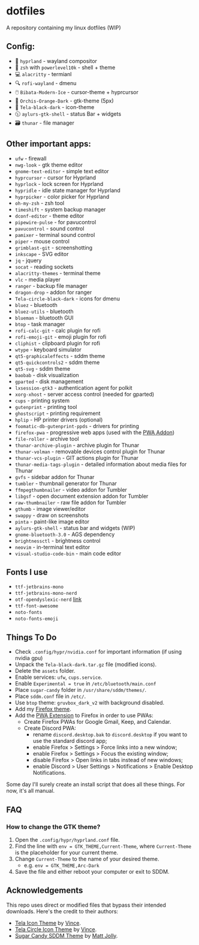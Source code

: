 # dotfiles
A repository containing my linux dotfiles (WIP)


## Config:
- 🎨 `hyprland` - wayland compositor
- 🐚 `zsh` with `powerlevel10k` - shell + theme
- 💻 `alacritty` - termianl
- 🔍 `rofi-wayland` - dmenu
- 🖱️ `Bibata-Modern-Ice` - cursor-theme + hyprcursor
- 📂 `Orchis-Orange-Dark` - gtk-theme (5px)
- 🙂 `Tela-black-dark` - icon-theme
- 🕥 `aylurs-gtk-shell` - status Bar + widgets
- 🗃️ `thunar` - file manager


## Other important apps:
- `ufw` - firewall
- `nwg-look` - gtk theme editor
- `gnome-text-editor` - simple text editor
- `hyprcursor` - cursor for Hyprland
- `hyprlock` - lock screen for Hyprland
- `hypridle` - idle state manager for Hyprland
- `hyprpicker` - color picker for Hyprland
- `oh-my-zsh` - zsh tool
- `timeshift` - system backup manager
- `dconf-editor` - theme editor
- `pipewire-pulse` - for pavucontrol
- `pavucontrol` - sound control
- `pamixer` - terminal sound control
- `piper` - mouse control
- `grimblast-git` - screenshotting
- `inkscape` - SVG editor
- `jq` - jquery
- `socat` - reading sockets
- `alacritty-themes` - terminal theme
- `vlc` - media player
- `ranger` - backup file manager
- `dragon-drop` - addon for ranger
- `Tela-circle-black-dark` - icons for dmenu
- `bluez` - bluetooth
- `bluez-utils` - bluetooth
- `blueman` - bluetooth GUI
- `btop` - task manager
- `rofi-calc-git` - calc plugin for rofi
- `rofi-emoji-git` - emoji plugin for rofi
- `cliphist` - clipboard plugin for rofi
- `wtype` - keyboard simulator
- `qt5-graphicaleffects` - sddm theme
- `qt5-quickcontrols2` - sddm theme
- `qt5-svg` - sddm theme
- `baobab` - disk visualization
- `gparted` - disk management
- `lxsession-gtk3` - authentication agent for polkit
- `xorg-xhost` - server access control (needed for gparted)
- `cups` - printing system
- `gutenprint` - printing tool
- `ghostscript` - printing requirement
- `hplip` - HP printer drivers (optional)
- `foomatic-db-gutenprint-ppds` - drivers for printing
- `firefox-pwa` - progressive web apps (used with the [PWA Addon](https://addons.mozilla.org/en-US/firefox/addon/pwas-for-firefox/))
- `file-roller` - archive tool
- `thunar-archive-plugin` - archive plugin for Thunar
- `thunar-volman` - removable devices control plugin for Thunar
- `thunar-vcs-plugin` - GIT actions plugin for Thunar
- `thunar-media-tags-plugin` - detailed information about media files for Thunar
- `gvfs` - sidebar addon for Thunar
- `tumbler` - thumbnail generator for Thunar
- `ffmpegthumbnailer` - video addon for Tumbler
- `libgsf` - open document extension addon for Tumbler
- `raw-thumbnailer` - raw file addon for Tumbler
- `gthumb` - image viewer/editor
- `swappy` - draw on screenshots
- `pinta` - paint-like image editor
- `aylurs-gtk-shell` - status bar and widgets (WIP)
- `gnome-bluetooth-3.0` - AGS dependency
- `brightnessctl` - brightness control
- `neovim` - in-terminal text editor
- `visual-studio-code-bin` - main code editor


## Fonts I use
- `ttf-jetbrains-mono`
- `ttf-jetbrains-mono-nerd`
- `otf-opendyslexic-nerd` [link](https://opendyslexic.org/)
- `ttf-font-awesome`
- `noto-fonts`
- `noto-fonts-emoji`


## Things To Do
- Check `.config/hypr/nvidia.conf` for important information (if using nvidia gpu)
- Unpack the `Tela-black-dark.tar.gz` file (modified icons).
- Delete the `assets` folder.
- Enable services: `ufw`, `cups.service`.
- Enable `Experimental = true` in `/etc/bluetooth/main.conf`
- Place `sugar-candy` folder in `/usr/share/sddm/themes/`.
- Place `sddm.conf` file in `/etc/`.
- Use `btop` theme: `gruvbox_dark_v2` with background disabled.
- Add my [Firefox theme](https://color.firefox.com/?theme=XQAAAAJEAgAAAAAAAABBKYhm849SCicxcUEYWXcGHf3p79EhVPXpIZrHAQWRl-Xj7UBmqXiG5wsXaL1ei0ksRAZcdZKRsFsq0aumeRoYoFBgVqqVSrjrXjE9g6WCrDK3H57ewuq5UH2Vw__5oBNYn6Nht9OYQoY77X8xVKBamAkH1_pGP1tH9eonM18oEUlsavVANpmyMt0uPgdrLvmwcYLdDvlfraS7IP8I9XeqodbvSjmFHuWlM3mec8JTBLrc823vzrqxfgMs1s9RfWSg3eE4Q0ADIvqshDOXUHYRVr3fC7TZonEoADBBEvOqc1gzFmbWjo-fMQu3IKPXp_2NelOdIJcuxVNVhkeEiZ2d_s23iQ2f_7Aj2AA).
- Add the [PWA Extension](https://unhook.app/) to Firefox in order to use PWAs:
  - Create Firefox PWAs for Google Gmail, Keep, and Calendar.
  - Create Discord PWA:
    - rename `discord.desktop.bak` to `discord.desktop` if you want to use the standard discord app;
    - enable Firefox > Settings > Force links into a new window;
    - enable Firefox > Settings > Focus the existing window;
    - disable Firefox > Open links in tabs instead of new windows;
    - enable Discord > User Settings > Notifications > Enable Desktop Notifications.

Some day I'll surely create an install script that does all these things. For now, it's all manual.


## FAQ

### How to change the GTK theme?
1. Open the `.config/hypr/hyprland.conf` file.
2. Find the line with `env = GTK_THEME,Current-Theme`, where `Current-Theme` is the placeholder for your current theme.
3. Change `Current-Theme` to the name of your desired theme.
    - e.g. `env = GTK_THEME,Arc-Dark`
4. Save the file and either reboot your computer or exit to SDDM.


## Acknowledgements
This repo uses direct or modified files that bypass their intended downloads. Here's the credit to their authors:
- [Tela Icon Theme](https://github.com/vinceliuice/Tela-icon-theme) by [Vince](https://github.com/vinceliuice/).
- [Tela Circle Icon Theme](https://github.com/vinceliuice/Tela-circle-icon-theme) by [Vince](https://github.com/vinceliuice/).
- [Sugar Candy SDDM Theme](https://github.com/Kangie/sddm-sugar-candy) by [Matt Jolly](https://github.com/Kangie/).

